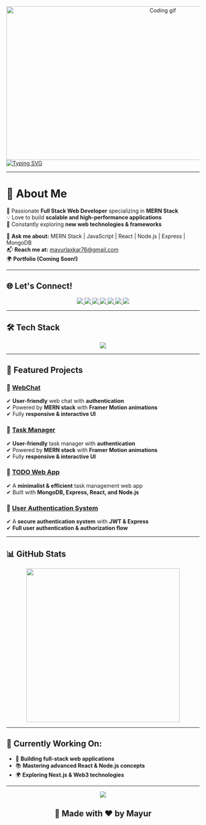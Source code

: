 <div align="center">
  <img src="https://user-images.githubusercontent.com/115386517/225841791-e6eb2fcf-6de1-45ec-a5e8-0c321f0af245.gif" alt="Coding gif" height="400" width="800"/>
</div>

<a href="https://git.io/typing-svg">
  <img src="https://readme-typing-svg.herokuapp.com?font=Fira+Code&pause=1000&color=00C3FF&center=true&vCenter=true&width=500&height=50&lines=Hey+there!+I'm+Mayur+🚀;Full+Stack+Developer;MERN+Stack+Enthusiast;Always+learning+new+things!" alt="Typing SVG"/>
</a>

---

# 🚀 About Me

🎯 Passionate **Full Stack Web Developer** specializing in **MERN Stack**  
💡 Love to build **scalable and high-performance applications**  
🌱 Constantly exploring **new web technologies & frameworks**  

🔹 **Ask me about:** MERN Stack | JavaScript | React | Node.js | Express | MongoDB  
📬 **Reach me at:** [mayurlaxkar76@gmail.com](mailto:mayurlaxkar76@gmail.com)  
🌍 **Portfolio (Coming Soon!)**  

---

## 🌐 Let's Connect!

<p align="center">
  <a href="https://www.linkedin.com/in/mayur-lakshkar" target="_blank">
    <img src="https://img.shields.io/badge/LinkedIn-0077B5?style=for-the-badge&logo=linkedin&logoColor=white"/>
  </a>
  <a href="mailto:mayurlaxkar76@gmail.com">
    <img src="https://img.shields.io/badge/Email-D14836?style=for-the-badge&logo=gmail&logoColor=white"/>
  </a>
  <a href="https://github.com/mayur777-ui" target="_blank">
    <img src="https://img.shields.io/badge/GitHub-181717?style=for-the-badge&logo=github&logoColor=white"/>
  </a>
  <a href="https://twitter.com/your_twitter" target="_blank">
    <img src="https://img.shields.io/badge/Twitter-1DA1F2?style=for-the-badge&logo=twitter&logoColor=white"/>
  </a>
  <a href="https://www.instagram.com/your_instagram" target="_blank">
    <img src="https://img.shields.io/badge/Instagram-E4405F?style=for-the-badge&logo=instagram&logoColor=white"/>
  </a>
  <a href="https://discord.gg/yourdiscord" target="_blank">
    <img src="https://img.shields.io/badge/Discord-5865F2?style=for-the-badge&logo=discord&logoColor=white"/>
  </a>
  <a href="https://t.me/yourtelegram" target="_blank">
    <img src="https://img.shields.io/badge/Telegram-26A5E4?style=for-the-badge&logo=telegram&logoColor=white"/>
  </a>
</p>

---

## 🛠 Tech Stack

<div align="center">
  <img src="https://skillicons.dev/icons?i=react,nodejs,express,mongodb,js,html,css,tailwind,bootstrap,git,github,vscode,c,cpp,python,mysql,java" />
</div>

---

## 🚀 Featured Projects

### 🔹 [WebChat](https://github.com/mayur777-ui/Web-chat-app)
✔ **User-friendly** web chat with **authentication**  
✔ Powered by **MERN stack** with **Framer Motion animations**  
✔ Fully **responsive & interactive UI**  

### 🔹 [Task Manager](https://task-manager-1-9lkd.onrender.com/)
✔ **User-friendly** task manager with **authentication**  
✔ Powered by **MERN stack** with **Framer Motion animations**  
✔ Fully **responsive & interactive UI**  

### 🔹 [TODO Web App](https://github.com/mayur777-ui/TODO-APP)
✔ A **minimalist & efficient** task management web app  
✔ Built with **MongoDB, Express, React, and Node.js**  

### 🔹 [User Authentication System](https://github.com/mayur777-ui/Authentication-And-Authorization)
✔ A **secure authentication system** with **JWT & Express**  
✔ **Full user authentication & authorization flow**  

---

## 📊 GitHub Stats

<div align="center">
  <img src="https://github-readme-stats.vercel.app/api?username=mayur777-ui&show_icons=true&theme=radical" width="400px"/>

  <br/>
</div>

---

## 🎯 Currently Working On:

- 🚀 **Building full-stack web applications**  
- 📚 **Mastering advanced React & Node.js concepts**  
- 🌍 **Exploring Next.js & Web3 technologies**  

---

<div align="center">
  <img src="https://readme-typing-svg.herokuapp.com?font=Fira+Code&color=00C3FF&center=true&vCenter=true&width=500&height=50&lines=Building+Innovative+Web+Apps+with+MERN"/>
</div>

<div align="center">
  <h2>🚀 Made with ❤️ by Mayur</h2>
</div>
